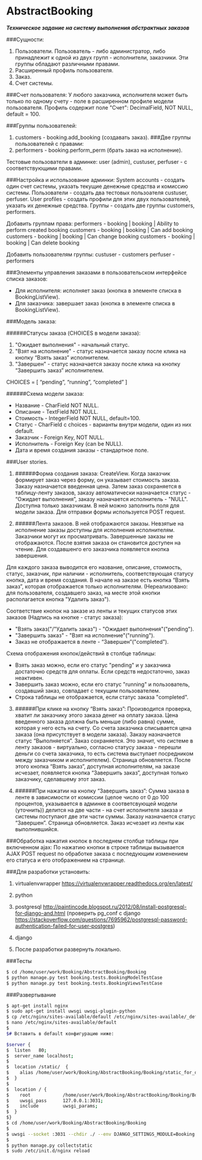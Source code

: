 # AbstractBooking

***Техническое задание на систему выполнения абстрактных заказов***

###Сущности:
1. Пользователи. Пользователь - либо администратор, либо принадлежит к одной из двух групп - исполнители, заказчики. Эти группы обладают различными правами.
2. Расширенный профиль пользователя.
3. Заказ.
4. Счет системы.


###Счет пользователя:
У любого заказчика, исполнителя может быть только по одному счету - поле в расширенном профиле модели пользователя. Профиль содержит поле "Счет":
DecimalField, NOT NULL, default = 100.

###Группы пользователей:
1. customers - booking.add_booking (создавать заказ).
###Две группы пользователей с правами:
2. performers - booking.perform_perm (брать заказ на исполнение).  

Тестовые пользователи в админке: user (admin), custuser, perfuser - с соответствующими правами.

###Настройка и использование админки:
System accounts - создать один счет системы, указать текущие денежные средства и комиссию системы.
Пользователи - создать два тестовых пользоателя custuser, perfuser.
User profiles	- создать профили для этих двух пользователей, указать их денежные средства.
Группы - создать две группы customers, performers.

Добавить группам права:
performers - booking | booking | Ability to perform created booking
customers - booking | booking | Can add booking
customers - booking | booking | Can change booking
customers - booking | booking | Can delete booking

Добавить пользователям группы:
custuser - customers
perfuser - performers

###Элементы управления заказами в пользовательском интерфейсе списка заказов:
- Для исполнителя: исполняет заказ (кнопка в элементе списка в BookingListView).
- Для заказчика: завершает заказ (кнопка в элементе списка в BookingListView).

###Модель заказа:

######Статусы заказа (CHOICES в модели заказа):
1. "Ожидает выполнения" - начальный статус.
2. "Взят на исполнение" - статус назначается заказу после клика на кнопку
“Взять заказ” исполнителем.
3. "Завершен" - статус назначается заказу после клика на кнопку “Завершить заказ” исполнителем.

CHOICES = [ “pending”, “running”, “completed” ]

######Схема модели заказа:
- Название - CharField NOT NULL.
- Описание - TextField NOT NULL.
- Стоимость - IntegerField NOT NULL, default=100.
- Статус - CharField с choices - варианты внутри модели, один из них default.
- Заказчик - Foreign Key, NOT NULL.
- Исполнитель - Foreign Key (can be NULL).
- Дата и время создания заказы - стандартное поле.


###User stories.

1. ######Форма создания заказа: CreateView.
Когда заказчик формирует заказ через форму, он указывает стоимость заказа.
Заказу назначается введенная цена. Затем заказ сохраняется в таблицу-ленту
заказов, заказу автоматически назначается статуc - “Ожидает выполнения”,
заказу назначается исполнитель - "NULL". Доступна только заказчикам. В ней можно заполнить поля для модели заказа. Для отправки формы используется POST request.

2. ######Лента заказов.
В ней отображаются заказы. Невзятые на исполнение заказы доступны для исполнения исполнителям. Заказчики могут их просматривать. Завершенные заказы не отображаются. После взятия заказа он становится доступен на чтение. Для создавшенго его заказчика появляется кнопка завершения.

 Для каждого заказа выводится его название, описание, стоимость, статус,
заказчик, при наличии - исполнитель, соответствующая статусу кнопка, дата и
время создания. В начале на заказе есть кнопка “Взять заказ”, которая
отображается только исполнителям. (Нереализовано: для пользователя, создавшего заказ, на месте этой кнопки располагается кнопка "Удалить заказ").

  Соответствие кнопок на заказе из ленты и текущих статусов этих заказов
  (Надпись на кнопке - статус заказа):
  - "Взять заказ("/"Удалить заказ") - "Ожидает выполнения"("pending").
  - "Завершить заказ" - "Взят на исполнение"("running").
  - Заказ не отображается в ленте - “Завершен”("completed").

 Схема отображения кнопок/действий в столбце таблицы:
  - Взять заказ можно, если его статус "pending" и у заказчика достаточно средств для оплаты. Если средств недостаточно, заказ неактивен.
  - Завершить заказ можно, если его статус "running" и пользователь, создавший заказ, совпадает с текущим пользователем.
  - Строка таблицы не отображается, если статус заказа "completed".

3. ######При клике на кнопку “Взять заказ”:
  Производится проверка, хватит ли заказчику этого заказа денег на оплату заказа. Цена введенного заказа должна быть меньше (либо равна) сумме, которая у него есть на счету. Со счета заказчика списывается цена заказа (она присутствует в модели заказа). Заказу назначается  статус “Выполняется”. Заказ сохраняется. Это значит, что системе в ленту заказов - виртуально, согласно статусу заказа - перешли деньги со счета заказчика, то есть система выступает посредником между заказчиком и исполнителем). Страница обновляется. После этого кнопка “Взять заказ”, доступная исполнителям, на заказе исчезает, появляется кнопка “Завершить заказ”, доступная только заказчику, сделавшему этот заказ.

4. ######При нажатии на кнопку “Завершить заказ”:
Сумма заказа в ленте в зависимости от комиссии (целое число от 0 до 100 процентов, указывается в админке в соответсвующей модели (уточнить)) делится на две части - на счет исполнителя заказа и системы поступают две эти части суммы. Заказу назначается статус “Завершен”. Страница обновляется. Заказ исчезает из ленты как выполнившийся.

###Обработка нажатия кнопок в последнем столбце таблицы при включенном ajax:
По нажатию кнопки в строке таблицы вызывается AJAX POST request по обработке заказа с последующим изменением его статуса и его отображением на странице.


###Для разработки установить:

1. virtualenvwrapper
https://virtualenvwrapper.readthedocs.org/en/latest/

2. python

3. postgresql http://paintincode.blogspot.ru/2012/08/install-postgresql-for-django-and.html
(проверить pg_conf с django https://stackoverflow.com/questions/7695962/postgresql-password-authentication-failed-for-user-postgres)

4. django

5. После разработки развернуть локально.

###Тесты

```sh
$ cd /home/user/work/Booking/AbstractBooking/Booking
$ python manage.py test booking.tests.BookingModelTestCase
$ python manage.py test booking.tests.BookingViewsTestCase
```

###Развертывание

```sh
$ apt-get install nginx
$ sudo apt-get install uwsgi uwsgi-plugin-python
$ cp /etc/nginx/sites-available/default /etc/nginx/sites-available/_default
$ nano /etc/nginx/sites-available/default
$
$# Вставить в default конфигурацию ниже:

$server {
$  listen   80;
$  server_name localhost;
$  
$  location /static/  {
$    alias /home/user/work/Booking/AbstractBooking/Booking/static_for_deploy/;
$  }
$  
$  location / {
$    root            /home/user/work/Booking/AbstractBooking/Booking/Booking;
$    uwsgi_pass      127.0.0.1:3031;
$    include         uwsgi_params;
$  }
$}
$ cd /home/user/work/Booking/AbstractBooking/Booking
$
$ uwsgi --socket :3031 --chdir ./ --env DJANGO_SETTINGS_MODULE=Booking.settings --module "django.core.wsgi:get_wsgi_application()"
$
$ python manage.py collectstatic
$ sudo /etc/init.d/nginx reload
```
